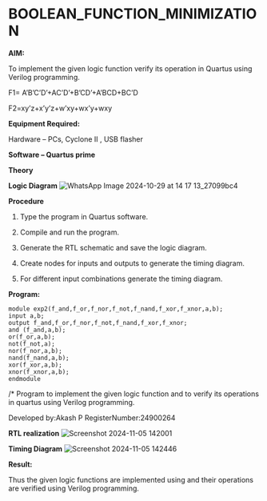 # BOOLEAN_FUNCTION_MINIMIZATION

**AIM:**

To implement the given logic function verify its operation in Quartus using Verilog programming.

F1= A’B’C’D’+AC’D’+B’CD’+A’BCD+BC’D 

F2=xy’z+x’y’z+w’xy+wx’y+wxy

**Equipment Required:**

Hardware – PCs, Cyclone II , USB flasher

**Software – Quartus prime**

**Theory**

**Logic Diagram**
![WhatsApp Image 2024-10-29 at 14 17 13_27099bc4](https://github.com/user-attachments/assets/33073048-db6a-4200-9dae-f5c780649b9d)

**Procedure**

1.	Type the program in Quartus software.

2.	Compile and run the program.

3.	Generate the RTL schematic and save the logic diagram.

4.	Create nodes for inputs and outputs to generate the timing diagram.

5.	For different input combinations generate the timing diagram.


**Program:**
```
module exp2(f_and,f_or,f_nor,f_not,f_nand,f_xor,f_xnor,a,b);
input a,b;
output f_and,f_or,f_nor,f_not,f_nand,f_xor,f_xnor;
and (f_and,a,b);
or(f_or,a,b);
not(f_not,a);
nor(f_nor,a,b);
nand(f_nand,a,b);
xor(f_xor,a,b);
xnor(f_xnor,a,b);
endmodule
```
/* Program to implement the given logic function and to verify its operations in quartus using Verilog programming. 

Developed by:Akash P RegisterNumber:24900264


**RTL realization**
![Screenshot 2024-11-05 142001](https://github.com/user-attachments/assets/baaec7ac-dcc1-4b19-b87d-77b0f06cefaf)

**Timing Diagram**
![Screenshot 2024-11-05 142446](https://github.com/user-attachments/assets/b352d9a8-646d-4db8-99a4-8d60849493c5)

**Result:**

Thus the given logic functions are implemented using and their operations are verified using Verilog programming.


